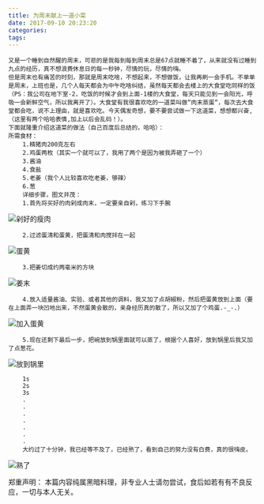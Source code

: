 ```yaml
---
title: 为周末献上一道小菜
date: 2017-09-10 20:23:20
categories:
tags:
---
```

	又是一个睡到自然醒的周末，可悲的是我每到每到周末总是67点就睡不着了，从来就没有过睡到九点的经历，真不想浪费休息日的每一秒钟，尽情的玩，尽情的嗨。
	但是周末也有痛苦的时刻，那就是周末吃啥，不想起来，不想做饭，让我再刷一会手机。不单单是周末，上班也是，几个人每天都会为中午吃啥纠结，虽然每天都会去楼上的大食堂吃同样的饭（PS：我公司在地下室-2，吃饭的时候才会到上面-1楼的大食堂，每天只能见到一会阳光，呼吸一会新鲜空气，所以我离开了）。大食堂有我很喜欢吃的一道菜叫做“肉末蒸蛋“，每次去大食堂都会吃，说不上理由，就是喜欢吃。今天偶发奇想，要不要尝试做一下这道菜，想想都兴奋,（这里有两个哈哈表情,加上以后会乱码！）。
	下面就隆重介绍这道菜的做法（自己百度后总结的，哈哈）：
	所需食材：
		1.精猪肉200克左右
		2.鸡蛋两枚（其实一个就可以了，我用了两个是因为被我弄砸了一个）
		3.酱油
		4.食盐
		5.老姜（我个人比较喜欢吃老姜，够辣）
		6.葱
        详细步骤，图文并茂：
		1.首先将买好的肉剁成肉末，一定要亲自剁，练习下手腕
![剁好的瘦肉](food/suirou.jpg)	

		2.过滤蛋清和蛋黄，把蛋清和肉搅拌在一起
![蛋黄](food/danhuang.jpg)

		3.把姜切成约两毫米的方块
![姜末](food/jiangmo.jpg)
	
		4.放入适量酱油、实验、或者其他的调料，我又加了点胡椒粉，然后把蛋黄放到上面（要在上面弄一块凹地出来，不然蛋黄会散的，亲身经历真的散了，所以又加了个鸡蛋.-_-.）
![加入蛋黄](food/danhuang2.jpg)
	
		5.现在还剩下最后一步，把碗放到锅里面就可以蒸了，根据个人喜好，放到锅里后我又加了点葱花。
![放到锅里](food/danhuangcong.jpg)
	
		1s
		2s
		3s
		.
		.	
		.
		.
		.	
		.
		.
		大约过了十分钟，我已经等不及了，已经熟了，看到自己的努力没有白费，真的很嗨皮。
![熟了](food/wangong.jpg)


郑重声明：
	本篇内容纯属黑暗料理，非专业人士请勿尝试，食后如若有有不良反应，一切与本人无关。	

<!-- UY BEGIN -->
<div id="uyan_frame"></div>
<script type="text/javascript" src="http://v2.uyan.cc/code/uyan.js?uid=2140711"></script>
<!-- UY END -->
	
	